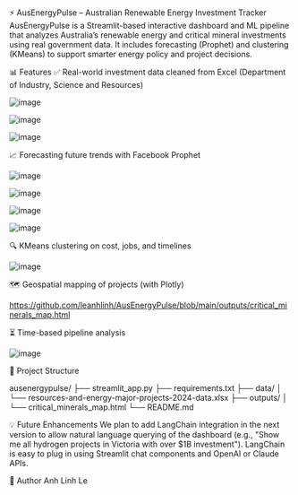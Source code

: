 ⚡ AusEnergyPulse – Australian Renewable Energy Investment Tracker
AusEnergyPulse is a Streamlit-based interactive dashboard and ML pipeline that analyzes Australia’s renewable energy and critical mineral investments using real government data. It includes forecasting (Prophet) and clustering (KMeans) to support smarter energy policy and project decisions.

📊 Features
✅ Real-world investment data cleaned from Excel (Department of Industry, Science and Resources)

![image](https://github.com/user-attachments/assets/e550d9de-a08e-408d-9e88-b6b6dc8ee5aa)

![image](https://github.com/user-attachments/assets/c2e7fefb-784f-4bb8-a59f-bec50bf42abc)

![image](https://github.com/user-attachments/assets/775cebac-fcc0-4a5c-bbd0-e81ac475e05e)


📈 Forecasting future trends with Facebook Prophet

![image](https://github.com/user-attachments/assets/f7dfb9fb-d2be-4818-81f9-da5638902b97)

![image](https://github.com/user-attachments/assets/e695d68b-edb1-4ca3-9aa9-49e7751dc382)

![image](https://github.com/user-attachments/assets/50cd71ad-a0d6-4744-b043-2d2a8983b928)

![image](https://github.com/user-attachments/assets/e6a75420-f116-43ae-8cb5-a44a7c3cf407)

🔍 KMeans clustering on cost, jobs, and timelines

![image](https://github.com/user-attachments/assets/33a37094-8a85-4a09-bd4b-bfa86f40bdc3)


🗺️ Geospatial mapping of projects (with Plotly)

https://github.com/leanhlinh/AusEnergyPulse/blob/main/outputs/critical_minerals_map.html

⏳ Time-based pipeline analysis

![image](https://github.com/user-attachments/assets/6a769770-538c-469d-a430-0c412f237df8)


📁 Project Structure

ausenergypulse/
├── streamlit_app.py
├── requirements.txt
├── data/
│   └── resources-and-energy-major-projects-2024-data.xlsx
├── outputs/
│   └── critical_minerals_map.html
└── README.md


💡 Future Enhancements
We plan to add LangChain integration in the next version to allow natural language querying of the dashboard (e.g., "Show me all hydrogen projects in Victoria with over $1B investment").
LangChain is easy to plug in using Streamlit chat components and OpenAI or Claude APIs.

👤 Author
Anh Linh Le
